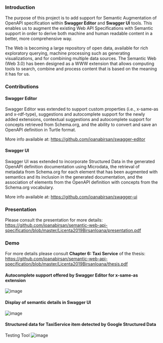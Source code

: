 ### Introduction

The purpose of this project is to add support for Semantic Augmentation of OpenAPI specification within **Swagger Editor** and **Swagger UI** tools. This enables us to  augment the existing Web API Specifications with Semantic support in order to derive both machine and human readable content in a better, more
comprehensive way.

The Web is becoming a large repository of open data, available for rich exploratory querying, machine processing such as generating visualizations, and for combining multiple data sources. The Semantic Web (Web 3.0) has been designed as a WWW extension that allows computing tools to search, combine and process content that is based on the meaning it has for us.

### Contributions
#### Swagger Editor
Swagger Editor was extended to support custom properties (i.e.,
x-same-as and x-rdf-type), suggestions and autocomplete support for the newly added extensions,
contextual suggestions and autocomplete support for concepts retrieved from Schema.org, and the
ability to convert and save an OpenAPI definition in Turtle format. 

More info available at: https://github.com/ioanabirsan/swagger-editor

#### Swagger UI
Swagger UI was extended to
incorporate Structured Data in the generated OpenAPI definition documentation using Microdata, the
retrieval of metadata from Schema.org for each element that has been augmented with semantics and
its inclusion in the generated documentation, and the association of elements from the OpenAPI
definition with concepts from the Schema.org vocabulary.

More info available at: https://github.com/ioanabirsan/swagger-ui

### Presentation
Please consult the presentation for more details: https://github.com/ioanabirsan/semantic-web-api-specification/blob/master/Licenta2019BirsanIoana/presentation.pdf

### Demo
For more details please consult **Chapter 6: Taxi Service** of the thesis: https://github.com/ioanabirsan/semantic-web-api-specification/blob/master/Licenta2019BirsanIoana/thesis.pdf

#### Autocomplete support offered by Swagger Editor for x-same-as extension
![image](https://user-images.githubusercontent.com/22713689/202901005-b1ccf893-3f63-4e11-9bfc-66d51eb6eb44.png)

#### Display of semantic details in Swagger UI
![image](https://user-images.githubusercontent.com/22713689/202901084-6a9f2557-ba1b-4705-908a-ea22d0e289b6.png)

#### Structured data for TaxiService item detected by Google Structured Data
Testing Tool
![image](https://user-images.githubusercontent.com/22713689/202901136-31dbb0d0-59a7-4011-9367-2fad96fcec62.png)



